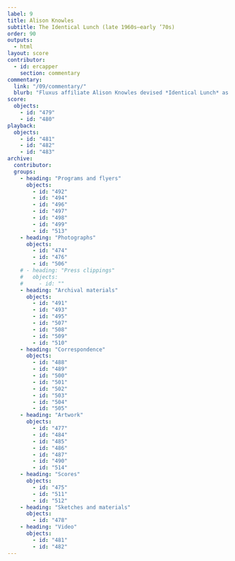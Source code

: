 ```yaml
---
label: 9
title: Alison Knowles
subtitle: The Identical Lunch (late 1960s–early ’70s)
order: 90
outputs: 
  - html
layout: score
contributor:
  - id: ercapper
    section: commentary
commentary:
  link: "/09/commentary/"
  blurb: "Fluxus affiliate Alison Knowles devised *Identical Lunch* as a combination of instructions and documentations of a simple lunch that she habitually ordered from a local diner near her studio in Manhattan. *Identical Lunch* is iterative and communal, existing across a number of formats and media—from the list of ingredients spoken and written to the food items ordered and the many social interactions instigated throughout. Though many experimental notations were crafted prior to performance, *Identical Lunch* emerged retrospectively, designating as “art” an ordinary event that Knowles and her friends performed repeatedly from the late 1960s onward."
score:
  objects:
    - id: "479"
    - id: "480"
playback:
  objects:
    - id: "481"
    - id: "482"
    - id: "483"
archive: 
  contributor:
  groups:
    - heading: "Programs and flyers"
      objects:
        - id: "492"
        - id: "494"
        - id: "496"
        - id: "497"
        - id: "498"
        - id: "499"
        - id: "513"
    - heading: "Photographs"
      objects:
        - id: "474"
        - id: "476"
        - id: "506"
    # - heading: "Press clippings"
    #   objects:
    #     - id: ""
    - heading: "Archival materials"
      objects:
        - id: "491"
        - id: "493"
        - id: "495"
        - id: "507"
        - id: "508"
        - id: "509"
        - id: "510"
    - heading: "Correspondence"
      objects:
        - id: "488"
        - id: "489"
        - id: "500"
        - id: "501"
        - id: "502"
        - id: "503"
        - id: "504"
        - id: "505"
    - heading: "Artwork"
      objects:
        - id: "477"
        - id: "484"
        - id: "485"
        - id: "486"
        - id: "487"
        - id: "490"
        - id: "514"
    - heading: "Scores"
      objects:
        - id: "475"
        - id: "511"
        - id: "512"
    - heading: "Sketches and materials"
      objects:
        - id: "478"
    - heading: "Video"
      objects:
        - id: "481"
        - id: "482"
---
```

